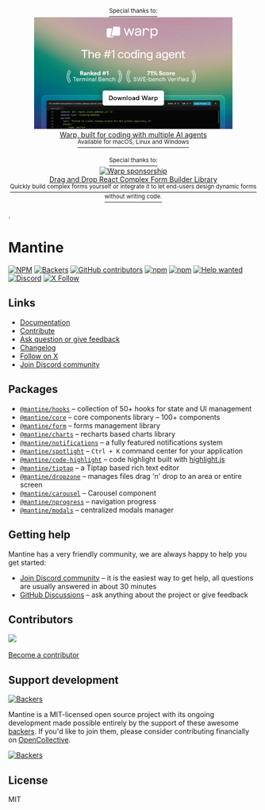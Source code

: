<div align="center">
	<a href="https://go.warp.dev/mantine" target="_blank">
		<sup>Special thanks to:</sup>
		<br>
		<img alt="Warp sponsorship" width="400" src="https://github.com/warpdotdev/brand-assets/blob/main/Github/Sponsor/Warp-Github-LG-02.png">
		<br>
		<h>Warp, built for coding with multiple AI agents</b>
		<br>
		<sup>Available for macOS, Linux and Windows</sup>
	</a>
</div>
<br>
			<div align="center">
	<a href="https://formengine.io/react-form-builder-library/?utm_source=github&utm_medium=hero-banner&utm_campaign=mantine-readme" target="_blank">
		<sup>Special thanks to:</sup>
		<br>
		<img alt="Warp sponsorship" width="400" src="https://formengine.io/ads-images/banner2.png">
		<br>
		<h>Drag and Drop React Complex Form Builder Library</b>
		<br>
		<sup>Quickly build complex forms yourself or integrate it to let end-users design dynamic forms without writing code.</sup>
	</a>
</div>
<br>
<!--
<div align="center">
	<a href="https://formengine.io/react-form-builder-library/?utm_source=github&utm_medium=hero-banner&utm_campaign=mantine-readme" target="_blank">
		<sup>Special thanks to:</sup>
		<br>
		<img alt="Warp sponsorship" width="400" src="https://github.com/lukinov/react-forms/blob/main/readme-assets/banner1.png">
		<br>
		<h>Drag and Drop React Form Builder Library</b>
		<br>
		<sup>Quickly build complex forms yourself or integrate it to let end-users design dynamic forms without writing code.</sup>
	</a>
</div>
<br>

<div align="center">
	<a href="https://formengine.io/react-form-builder-library/?utm_source=github&utm_medium=hero-banner&utm_campaign=mantine-readme" target="_blank">
		<sup>Special thanks to:</sup>
		<br>
		<img alt="Warp sponsorship" width="400" src="https://github.com/lukinov/react-forms/blob/main/readme-assets/banner3.png">
		<br>
		<h>Drag and Drop React Form Builder Library</b>
		<br>
		<sup>Quickly build complex forms yourself or integrate it to let end-users design dynamic forms without writing code.</sup>
	</a>
</div>
<br>
<div align="center">
	<a href="https://formengine.io/react-form-builder-library/?utm_source=github&utm_medium=hero-banner&utm_campaign=mantine-readme" target="_blank">
		<sup>Special thanks to:</sup>
		<br>
		<img alt="Warp sponsorship" width="400" src="https://github.com/lukinov/react-forms/blob/main/readme-assets/banner4.png">
		<br>
		<h>Drag and Drop React Form Builder Library</b>
		<br>
		<sup>Quickly build complex forms yourself or integrate it to let end-users design dynamic forms without writing code.</sup>
	</a>
</div>
<br>
<div align="center">
	<a href="https://formengine.io/react-form-builder-library/?utm_source=github&utm_medium=hero-banner&utm_campaign=mantine-readme" target="_blank">
		<sup>Special thanks to:</sup>
		<br>
		<img alt="Warp sponsorship" width="400" src="https://github.com/lukinov/react-forms/blob/main/readme-assets/banner.png">
		<br>
		<h>Drag and Drop React Form Builder Library</b>
		<br>
		<sup>Quickly build complex forms yourself or integrate it to let end-users design dynamic forms without writing code.</sup>
	</a>
</div>
<br>
-->.

# Mantine

[![NPM](https://img.shields.io/npm/l/@mantine/core)](https://github.com/mantinedev/mantine/blob/master/LICENSE)
[![Backers](https://opencollective.com/mantinedev/backers/badge.svg)](https://opencollective.com/mantinedev)
[![GitHub contributors](https://img.shields.io/github/contributors/mantinedev/mantine)](https://github.com/mantinedev/mantine/graphs/contributors)
[![npm](https://img.shields.io/npm/v/@mantine/core)](https://www.npmjs.com/package/@mantine/core)
[![npm](https://img.shields.io/npm/dm/@mantine/hooks)](https://www.npmjs.com/package/@mantine/hooks)
[![Help wanted](https://img.shields.io/github/labels/mantinedev/mantine/help%20wanted?label=Contribute)](https://github.com/mantinedev/mantine/labels/help%20wanted)
[![Discord](https://img.shields.io/badge/Chat%20on-Discord-%235865f2)](https://discord.gg/wbH82zuWMN)
[![X Follow](https://img.shields.io/twitter/follow/mantinedev?style=social)](https://x.com/mantinedev)

## Links

- [Documentation](https://mantine.dev/)
- [Contribute](https://mantine.dev/contribute)
- [Ask question or give feedback](https://github.com/mantinedev/mantine/discussions)
- [Changelog](https://mantine.dev/changelog/all-releases)
- [Follow on X](https://x.com/mantinedev)
- [Join Discord community](https://discord.gg/wbH82zuWMN)

## Packages

- [`@mantine/hooks`](https://mantine.dev/hooks/package/) – collection of 50+ hooks for state and UI management
- [`@mantine/core`](https://mantine.dev/core/package/) – core components library – 100+ components
- [`@mantine/form`](https://mantine.dev/form/use-form) – forms management library
- [`@mantine/charts`](https://mantine.dev/charts/getting-started/) – recharts based charts library
- [`@mantine/notifications`](https://mantine.dev/x/notifications) – a fully featured notifications system
- [`@mantine/spotlight`](https://mantine.dev/x/spotlight) – `Ctrl + K` command center for your application
- [`@mantine/code-highlight`](https://mantine.dev/x/code-highlight/) – code highlight built with [highlight.js](https://highlightjs.org/)
- [`@mantine/tiptap`](https://mantine.dev/x/tiptap) – a Tiptap based rich text editor
- [`@mantine/dropzone`](https://mantine.dev/x/dropzone) – manages files drag 'n' drop to an area or entire screen
- [`@mantine/carousel`](https://mantine.dev/x/carousel) – Carousel component
- [`@mantine/nprogress`](https://mantine.dev/x/nprogress) – navigation progress
- [`@mantine/modals`](https://mantine.dev/x/modals) – centralized modals manager

## Getting help

Mantine has a very friendly community, we are always happy to help you get started:

- [Join Discord community](https://discord.gg/wbH82zuWMN) – it is the easiest way to get help, all questions are usually answered in about 30 minutes
- [GitHub Discussions](https://github.com/mantinedev/mantine/discussions) – ask anything about the project or give feedback

## Contributors

<a href="https://github.com/mantinedev/mantine/graphs/contributors">
  <img src="https://contrib.rocks/image?repo=mantinedev/mantine" />
</a>

[Become a contributor](https://mantine.dev/contribute)

## Support development

[![Backers](https://opencollective.com/mantinedev/backers/badge.svg)](https://opencollective.com/mantinedev)

Mantine is a MIT-licensed open source project with its ongoing development made possible entirely by the support of these awesome [backers](https://opencollective.com/mantinedev). If you'd like to join them, please consider contributing financially on [OpenCollective](https://opencollective.com/mantinedev).

[![Backers](https://opencollective.com/mantinedev/individuals.svg?width=890)](https://opencollective.com/mantinedev)

## License

MIT
